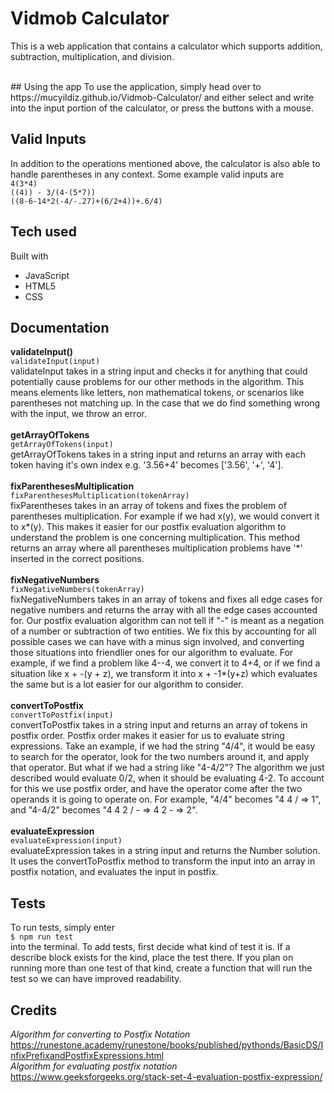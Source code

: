 # Vidmob Calculator
This is a web application that contains a calculator which supports addition, subtraction, multiplication, and division. 

<br />
## Using the app
To use the application, simply head over to https://mucyildiz.github.io/Vidmob-Calculator/ and either select and write into the input portion of the calculator, or press the buttons with a mouse. 

## Valid Inputs
In addition to the operations mentioned above, the calculator is also able to handle parentheses in any context. Some example valid inputs are<br />
`4(3*4)` <br />
`((4)) - 3/(4-(5*7))` <br />
`((8-6-14*2(-4/-.27)+(6/2+4))+.6/4)` <br />

## Tech used
Built with <br />
* JavaScript <br />
* HTML5 <br />
* CSS

## Documentation
**validateInput()** <br />
`validateInput(input)`<br />
validateInput takes in a string input and checks it for anything that could potentially cause problems for our other methods in the algorithm. This means elements like letters, non mathematical tokens, or scenarios like parentheses not matching up. In the case that we do find something wrong with the input, we throw an error.
<br /> <br />
**getArrayOfTokens** <br />
`getArrayOfTokens(input)`<br />
getArrayOfTokens takes in a string input and returns an array with each token having it's own index e.g. '3.56+4' becomes ['3.56', '+', '4'].
<br /> <br />
**fixParenthesesMultiplication**<br />
`fixParenthesesMultiplication(tokenArray)`<br />
fixParentheses takes in an array of tokens and fixes the problem of parentheses multiplication. For example if we had x(y), we would convert it to x\*(y). This makes it easier for our postfix evaluation algorithm to understand the problem is one concerning multiplication. This method returns an array where all parentheses multiplication problems have '\*' inserted in the correct positions.
<br /> <br />
**fixNegativeNumbers** <br />
`fixNegativeNumbers(tokenArray)` <br />
fixNegativeNumbers takes in an array of tokens and fixes all edge cases for negative numbers and returns the array with all the edge cases accounted for. Our postfix evaluation algorithm can not tell if "-" is meant as a negation of a number or subtraction of two entities. We fix this by accounting for all possible cases we can have with a minus sign involved, and converting those situations into friendlier ones for our algorithm to evaluate. For example, if we find a problem like 4--4, we convert it to 4+4, or if we find a situation like x + -(y + z), we transform it into x + -1*(y+z) which evaluates the same but is a lot easier for our algorithm to consider.
<br /> <br />
**convertToPostfix** <br />
`convertToPostfix(input)` <br />
convertToPostfix takes in a string input and returns an array of tokens in postfix order. Postfix order makes it easier for us to evaluate string expressions. Take an example, if we had the string "4/4", it would be easy to search for the operator, look for the two numbers around it, and apply that operator. But what if we had a string like "4-4/2"? The algorithm we just described would evaluate 0/2, when it should be evaluating 4-2. To account for this we use postfix order, and have the operator come after the two operands it is going to operate on. For example, "4/4" becomes "4 4 / => 1", and "4-4/2" becomes "4 4 2 / - => 4 2 - => 2". 
<br /> <br />
**evaluateExpression** <br />
`evaluateExpression(input)` <br />
evaluateExpression takes in a string input and returns the Number solution. It uses the convertToPostfix method to transform the input into an array in postfix notation, and evaluates the input in postfix.
<br />
## Tests
To run tests, simply enter <br />
`$ npm run test` <br />
into the terminal. To add tests, first decide what kind of test it is. If a describe block exists for the kind, place the test there. If you plan on running more than one test of that kind, create a function that will run the test so we can have improved readability. 
<br />
## Credits
*Algorithm for converting to Postfix Notation* <br />
https://runestone.academy/runestone/books/published/pythonds/BasicDS/InfixPrefixandPostfixExpressions.html <br />
*Algorithm for evaluating postfix notation* <br />
https://www.geeksforgeeks.org/stack-set-4-evaluation-postfix-expression/
